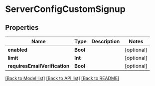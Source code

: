 # ServerConfigCustomSignup

## Properties
Name | Type | Description | Notes
------------ | ------------- | ------------- | -------------
**enabled** | **Bool** |  | [optional] 
**limit** | **Int** |  | [optional] 
**requiresEmailVerification** | **Bool** |  | [optional] 

[[Back to Model list]](../README.md#documentation-for-models) [[Back to API list]](../README.md#documentation-for-api-endpoints) [[Back to README]](../README.md)


